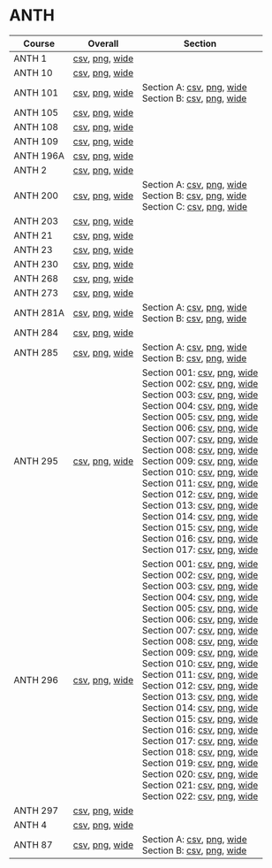 # ANTH

| Course | Overall | Section |
| ------ | ------- | ------- |
| ANTH 1 | [csv](https://github.com/UCSD-Historical-Enrollment-Data/2023Fall/blob/main/overall/ANTH%201.csv), [png](https://raw.githubusercontent.com/UCSD-Historical-Enrollment-Data/2023Fall/main/plot_overall/ANTH%201.png), [wide](https://raw.githubusercontent.com/UCSD-Historical-Enrollment-Data/2023Fall/main/plot_overall_wide/ANTH%201.png) |  |
| ANTH 10 | [csv](https://github.com/UCSD-Historical-Enrollment-Data/2023Fall/blob/main/overall/ANTH%2010.csv), [png](https://raw.githubusercontent.com/UCSD-Historical-Enrollment-Data/2023Fall/main/plot_overall/ANTH%2010.png), [wide](https://raw.githubusercontent.com/UCSD-Historical-Enrollment-Data/2023Fall/main/plot_overall_wide/ANTH%2010.png) |  |
| ANTH 101 | [csv](https://github.com/UCSD-Historical-Enrollment-Data/2023Fall/blob/main/overall/ANTH%20101.csv), [png](https://raw.githubusercontent.com/UCSD-Historical-Enrollment-Data/2023Fall/main/plot_overall/ANTH%20101.png), [wide](https://raw.githubusercontent.com/UCSD-Historical-Enrollment-Data/2023Fall/main/plot_overall_wide/ANTH%20101.png) | Section A: [csv](https://github.com/UCSD-Historical-Enrollment-Data/2023Fall/blob/main/section/ANTH%20101_A.csv), [png](https://raw.githubusercontent.com/UCSD-Historical-Enrollment-Data/2023Fall/main/plot_section/ANTH%20101_A.png), [wide](https://raw.githubusercontent.com/UCSD-Historical-Enrollment-Data/2023Fall/main/plot_section_wide/ANTH%20101_A.png)<br>Section B: [csv](https://github.com/UCSD-Historical-Enrollment-Data/2023Fall/blob/main/section/ANTH%20101_B.csv), [png](https://raw.githubusercontent.com/UCSD-Historical-Enrollment-Data/2023Fall/main/plot_section/ANTH%20101_B.png), [wide](https://raw.githubusercontent.com/UCSD-Historical-Enrollment-Data/2023Fall/main/plot_section_wide/ANTH%20101_B.png) |
| ANTH 105 | [csv](https://github.com/UCSD-Historical-Enrollment-Data/2023Fall/blob/main/overall/ANTH%20105.csv), [png](https://raw.githubusercontent.com/UCSD-Historical-Enrollment-Data/2023Fall/main/plot_overall/ANTH%20105.png), [wide](https://raw.githubusercontent.com/UCSD-Historical-Enrollment-Data/2023Fall/main/plot_overall_wide/ANTH%20105.png) |  |
| ANTH 108 | [csv](https://github.com/UCSD-Historical-Enrollment-Data/2023Fall/blob/main/overall/ANTH%20108.csv), [png](https://raw.githubusercontent.com/UCSD-Historical-Enrollment-Data/2023Fall/main/plot_overall/ANTH%20108.png), [wide](https://raw.githubusercontent.com/UCSD-Historical-Enrollment-Data/2023Fall/main/plot_overall_wide/ANTH%20108.png) |  |
| ANTH 109 | [csv](https://github.com/UCSD-Historical-Enrollment-Data/2023Fall/blob/main/overall/ANTH%20109.csv), [png](https://raw.githubusercontent.com/UCSD-Historical-Enrollment-Data/2023Fall/main/plot_overall/ANTH%20109.png), [wide](https://raw.githubusercontent.com/UCSD-Historical-Enrollment-Data/2023Fall/main/plot_overall_wide/ANTH%20109.png) |  |
| ANTH 196A | [csv](https://github.com/UCSD-Historical-Enrollment-Data/2023Fall/blob/main/overall/ANTH%20196A.csv), [png](https://raw.githubusercontent.com/UCSD-Historical-Enrollment-Data/2023Fall/main/plot_overall/ANTH%20196A.png), [wide](https://raw.githubusercontent.com/UCSD-Historical-Enrollment-Data/2023Fall/main/plot_overall_wide/ANTH%20196A.png) |  |
| ANTH 2 | [csv](https://github.com/UCSD-Historical-Enrollment-Data/2023Fall/blob/main/overall/ANTH%202.csv), [png](https://raw.githubusercontent.com/UCSD-Historical-Enrollment-Data/2023Fall/main/plot_overall/ANTH%202.png), [wide](https://raw.githubusercontent.com/UCSD-Historical-Enrollment-Data/2023Fall/main/plot_overall_wide/ANTH%202.png) |  |
| ANTH 200 | [csv](https://github.com/UCSD-Historical-Enrollment-Data/2023Fall/blob/main/overall/ANTH%20200.csv), [png](https://raw.githubusercontent.com/UCSD-Historical-Enrollment-Data/2023Fall/main/plot_overall/ANTH%20200.png), [wide](https://raw.githubusercontent.com/UCSD-Historical-Enrollment-Data/2023Fall/main/plot_overall_wide/ANTH%20200.png) | Section A: [csv](https://github.com/UCSD-Historical-Enrollment-Data/2023Fall/blob/main/section/ANTH%20200_A.csv), [png](https://raw.githubusercontent.com/UCSD-Historical-Enrollment-Data/2023Fall/main/plot_section/ANTH%20200_A.png), [wide](https://raw.githubusercontent.com/UCSD-Historical-Enrollment-Data/2023Fall/main/plot_section_wide/ANTH%20200_A.png)<br>Section B: [csv](https://github.com/UCSD-Historical-Enrollment-Data/2023Fall/blob/main/section/ANTH%20200_B.csv), [png](https://raw.githubusercontent.com/UCSD-Historical-Enrollment-Data/2023Fall/main/plot_section/ANTH%20200_B.png), [wide](https://raw.githubusercontent.com/UCSD-Historical-Enrollment-Data/2023Fall/main/plot_section_wide/ANTH%20200_B.png)<br>Section C: [csv](https://github.com/UCSD-Historical-Enrollment-Data/2023Fall/blob/main/section/ANTH%20200_C.csv), [png](https://raw.githubusercontent.com/UCSD-Historical-Enrollment-Data/2023Fall/main/plot_section/ANTH%20200_C.png), [wide](https://raw.githubusercontent.com/UCSD-Historical-Enrollment-Data/2023Fall/main/plot_section_wide/ANTH%20200_C.png) |
| ANTH 203 | [csv](https://github.com/UCSD-Historical-Enrollment-Data/2023Fall/blob/main/overall/ANTH%20203.csv), [png](https://raw.githubusercontent.com/UCSD-Historical-Enrollment-Data/2023Fall/main/plot_overall/ANTH%20203.png), [wide](https://raw.githubusercontent.com/UCSD-Historical-Enrollment-Data/2023Fall/main/plot_overall_wide/ANTH%20203.png) |  |
| ANTH 21 | [csv](https://github.com/UCSD-Historical-Enrollment-Data/2023Fall/blob/main/overall/ANTH%2021.csv), [png](https://raw.githubusercontent.com/UCSD-Historical-Enrollment-Data/2023Fall/main/plot_overall/ANTH%2021.png), [wide](https://raw.githubusercontent.com/UCSD-Historical-Enrollment-Data/2023Fall/main/plot_overall_wide/ANTH%2021.png) |  |
| ANTH 23 | [csv](https://github.com/UCSD-Historical-Enrollment-Data/2023Fall/blob/main/overall/ANTH%2023.csv), [png](https://raw.githubusercontent.com/UCSD-Historical-Enrollment-Data/2023Fall/main/plot_overall/ANTH%2023.png), [wide](https://raw.githubusercontent.com/UCSD-Historical-Enrollment-Data/2023Fall/main/plot_overall_wide/ANTH%2023.png) |  |
| ANTH 230 | [csv](https://github.com/UCSD-Historical-Enrollment-Data/2023Fall/blob/main/overall/ANTH%20230.csv), [png](https://raw.githubusercontent.com/UCSD-Historical-Enrollment-Data/2023Fall/main/plot_overall/ANTH%20230.png), [wide](https://raw.githubusercontent.com/UCSD-Historical-Enrollment-Data/2023Fall/main/plot_overall_wide/ANTH%20230.png) |  |
| ANTH 268 | [csv](https://github.com/UCSD-Historical-Enrollment-Data/2023Fall/blob/main/overall/ANTH%20268.csv), [png](https://raw.githubusercontent.com/UCSD-Historical-Enrollment-Data/2023Fall/main/plot_overall/ANTH%20268.png), [wide](https://raw.githubusercontent.com/UCSD-Historical-Enrollment-Data/2023Fall/main/plot_overall_wide/ANTH%20268.png) |  |
| ANTH 273 | [csv](https://github.com/UCSD-Historical-Enrollment-Data/2023Fall/blob/main/overall/ANTH%20273.csv), [png](https://raw.githubusercontent.com/UCSD-Historical-Enrollment-Data/2023Fall/main/plot_overall/ANTH%20273.png), [wide](https://raw.githubusercontent.com/UCSD-Historical-Enrollment-Data/2023Fall/main/plot_overall_wide/ANTH%20273.png) |  |
| ANTH 281A | [csv](https://github.com/UCSD-Historical-Enrollment-Data/2023Fall/blob/main/overall/ANTH%20281A.csv), [png](https://raw.githubusercontent.com/UCSD-Historical-Enrollment-Data/2023Fall/main/plot_overall/ANTH%20281A.png), [wide](https://raw.githubusercontent.com/UCSD-Historical-Enrollment-Data/2023Fall/main/plot_overall_wide/ANTH%20281A.png) | Section A: [csv](https://github.com/UCSD-Historical-Enrollment-Data/2023Fall/blob/main/section/ANTH%20281A_A.csv), [png](https://raw.githubusercontent.com/UCSD-Historical-Enrollment-Data/2023Fall/main/plot_section/ANTH%20281A_A.png), [wide](https://raw.githubusercontent.com/UCSD-Historical-Enrollment-Data/2023Fall/main/plot_section_wide/ANTH%20281A_A.png)<br>Section B: [csv](https://github.com/UCSD-Historical-Enrollment-Data/2023Fall/blob/main/section/ANTH%20281A_B.csv), [png](https://raw.githubusercontent.com/UCSD-Historical-Enrollment-Data/2023Fall/main/plot_section/ANTH%20281A_B.png), [wide](https://raw.githubusercontent.com/UCSD-Historical-Enrollment-Data/2023Fall/main/plot_section_wide/ANTH%20281A_B.png) |
| ANTH 284 | [csv](https://github.com/UCSD-Historical-Enrollment-Data/2023Fall/blob/main/overall/ANTH%20284.csv), [png](https://raw.githubusercontent.com/UCSD-Historical-Enrollment-Data/2023Fall/main/plot_overall/ANTH%20284.png), [wide](https://raw.githubusercontent.com/UCSD-Historical-Enrollment-Data/2023Fall/main/plot_overall_wide/ANTH%20284.png) |  |
| ANTH 285 | [csv](https://github.com/UCSD-Historical-Enrollment-Data/2023Fall/blob/main/overall/ANTH%20285.csv), [png](https://raw.githubusercontent.com/UCSD-Historical-Enrollment-Data/2023Fall/main/plot_overall/ANTH%20285.png), [wide](https://raw.githubusercontent.com/UCSD-Historical-Enrollment-Data/2023Fall/main/plot_overall_wide/ANTH%20285.png) | Section A: [csv](https://github.com/UCSD-Historical-Enrollment-Data/2023Fall/blob/main/section/ANTH%20285_A.csv), [png](https://raw.githubusercontent.com/UCSD-Historical-Enrollment-Data/2023Fall/main/plot_section/ANTH%20285_A.png), [wide](https://raw.githubusercontent.com/UCSD-Historical-Enrollment-Data/2023Fall/main/plot_section_wide/ANTH%20285_A.png)<br>Section B: [csv](https://github.com/UCSD-Historical-Enrollment-Data/2023Fall/blob/main/section/ANTH%20285_B.csv), [png](https://raw.githubusercontent.com/UCSD-Historical-Enrollment-Data/2023Fall/main/plot_section/ANTH%20285_B.png), [wide](https://raw.githubusercontent.com/UCSD-Historical-Enrollment-Data/2023Fall/main/plot_section_wide/ANTH%20285_B.png) |
| ANTH 295 | [csv](https://github.com/UCSD-Historical-Enrollment-Data/2023Fall/blob/main/overall/ANTH%20295.csv), [png](https://raw.githubusercontent.com/UCSD-Historical-Enrollment-Data/2023Fall/main/plot_overall/ANTH%20295.png), [wide](https://raw.githubusercontent.com/UCSD-Historical-Enrollment-Data/2023Fall/main/plot_overall_wide/ANTH%20295.png) | Section 001: [csv](https://github.com/UCSD-Historical-Enrollment-Data/2023Fall/blob/main/section/ANTH%20295_001.csv), [png](https://raw.githubusercontent.com/UCSD-Historical-Enrollment-Data/2023Fall/main/plot_section/ANTH%20295_001.png), [wide](https://raw.githubusercontent.com/UCSD-Historical-Enrollment-Data/2023Fall/main/plot_section_wide/ANTH%20295_001.png)<br>Section 002: [csv](https://github.com/UCSD-Historical-Enrollment-Data/2023Fall/blob/main/section/ANTH%20295_002.csv), [png](https://raw.githubusercontent.com/UCSD-Historical-Enrollment-Data/2023Fall/main/plot_section/ANTH%20295_002.png), [wide](https://raw.githubusercontent.com/UCSD-Historical-Enrollment-Data/2023Fall/main/plot_section_wide/ANTH%20295_002.png)<br>Section 003: [csv](https://github.com/UCSD-Historical-Enrollment-Data/2023Fall/blob/main/section/ANTH%20295_003.csv), [png](https://raw.githubusercontent.com/UCSD-Historical-Enrollment-Data/2023Fall/main/plot_section/ANTH%20295_003.png), [wide](https://raw.githubusercontent.com/UCSD-Historical-Enrollment-Data/2023Fall/main/plot_section_wide/ANTH%20295_003.png)<br>Section 004: [csv](https://github.com/UCSD-Historical-Enrollment-Data/2023Fall/blob/main/section/ANTH%20295_004.csv), [png](https://raw.githubusercontent.com/UCSD-Historical-Enrollment-Data/2023Fall/main/plot_section/ANTH%20295_004.png), [wide](https://raw.githubusercontent.com/UCSD-Historical-Enrollment-Data/2023Fall/main/plot_section_wide/ANTH%20295_004.png)<br>Section 005: [csv](https://github.com/UCSD-Historical-Enrollment-Data/2023Fall/blob/main/section/ANTH%20295_005.csv), [png](https://raw.githubusercontent.com/UCSD-Historical-Enrollment-Data/2023Fall/main/plot_section/ANTH%20295_005.png), [wide](https://raw.githubusercontent.com/UCSD-Historical-Enrollment-Data/2023Fall/main/plot_section_wide/ANTH%20295_005.png)<br>Section 006: [csv](https://github.com/UCSD-Historical-Enrollment-Data/2023Fall/blob/main/section/ANTH%20295_006.csv), [png](https://raw.githubusercontent.com/UCSD-Historical-Enrollment-Data/2023Fall/main/plot_section/ANTH%20295_006.png), [wide](https://raw.githubusercontent.com/UCSD-Historical-Enrollment-Data/2023Fall/main/plot_section_wide/ANTH%20295_006.png)<br>Section 007: [csv](https://github.com/UCSD-Historical-Enrollment-Data/2023Fall/blob/main/section/ANTH%20295_007.csv), [png](https://raw.githubusercontent.com/UCSD-Historical-Enrollment-Data/2023Fall/main/plot_section/ANTH%20295_007.png), [wide](https://raw.githubusercontent.com/UCSD-Historical-Enrollment-Data/2023Fall/main/plot_section_wide/ANTH%20295_007.png)<br>Section 008: [csv](https://github.com/UCSD-Historical-Enrollment-Data/2023Fall/blob/main/section/ANTH%20295_008.csv), [png](https://raw.githubusercontent.com/UCSD-Historical-Enrollment-Data/2023Fall/main/plot_section/ANTH%20295_008.png), [wide](https://raw.githubusercontent.com/UCSD-Historical-Enrollment-Data/2023Fall/main/plot_section_wide/ANTH%20295_008.png)<br>Section 009: [csv](https://github.com/UCSD-Historical-Enrollment-Data/2023Fall/blob/main/section/ANTH%20295_009.csv), [png](https://raw.githubusercontent.com/UCSD-Historical-Enrollment-Data/2023Fall/main/plot_section/ANTH%20295_009.png), [wide](https://raw.githubusercontent.com/UCSD-Historical-Enrollment-Data/2023Fall/main/plot_section_wide/ANTH%20295_009.png)<br>Section 010: [csv](https://github.com/UCSD-Historical-Enrollment-Data/2023Fall/blob/main/section/ANTH%20295_010.csv), [png](https://raw.githubusercontent.com/UCSD-Historical-Enrollment-Data/2023Fall/main/plot_section/ANTH%20295_010.png), [wide](https://raw.githubusercontent.com/UCSD-Historical-Enrollment-Data/2023Fall/main/plot_section_wide/ANTH%20295_010.png)<br>Section 011: [csv](https://github.com/UCSD-Historical-Enrollment-Data/2023Fall/blob/main/section/ANTH%20295_011.csv), [png](https://raw.githubusercontent.com/UCSD-Historical-Enrollment-Data/2023Fall/main/plot_section/ANTH%20295_011.png), [wide](https://raw.githubusercontent.com/UCSD-Historical-Enrollment-Data/2023Fall/main/plot_section_wide/ANTH%20295_011.png)<br>Section 012: [csv](https://github.com/UCSD-Historical-Enrollment-Data/2023Fall/blob/main/section/ANTH%20295_012.csv), [png](https://raw.githubusercontent.com/UCSD-Historical-Enrollment-Data/2023Fall/main/plot_section/ANTH%20295_012.png), [wide](https://raw.githubusercontent.com/UCSD-Historical-Enrollment-Data/2023Fall/main/plot_section_wide/ANTH%20295_012.png)<br>Section 013: [csv](https://github.com/UCSD-Historical-Enrollment-Data/2023Fall/blob/main/section/ANTH%20295_013.csv), [png](https://raw.githubusercontent.com/UCSD-Historical-Enrollment-Data/2023Fall/main/plot_section/ANTH%20295_013.png), [wide](https://raw.githubusercontent.com/UCSD-Historical-Enrollment-Data/2023Fall/main/plot_section_wide/ANTH%20295_013.png)<br>Section 014: [csv](https://github.com/UCSD-Historical-Enrollment-Data/2023Fall/blob/main/section/ANTH%20295_014.csv), [png](https://raw.githubusercontent.com/UCSD-Historical-Enrollment-Data/2023Fall/main/plot_section/ANTH%20295_014.png), [wide](https://raw.githubusercontent.com/UCSD-Historical-Enrollment-Data/2023Fall/main/plot_section_wide/ANTH%20295_014.png)<br>Section 015: [csv](https://github.com/UCSD-Historical-Enrollment-Data/2023Fall/blob/main/section/ANTH%20295_015.csv), [png](https://raw.githubusercontent.com/UCSD-Historical-Enrollment-Data/2023Fall/main/plot_section/ANTH%20295_015.png), [wide](https://raw.githubusercontent.com/UCSD-Historical-Enrollment-Data/2023Fall/main/plot_section_wide/ANTH%20295_015.png)<br>Section 016: [csv](https://github.com/UCSD-Historical-Enrollment-Data/2023Fall/blob/main/section/ANTH%20295_016.csv), [png](https://raw.githubusercontent.com/UCSD-Historical-Enrollment-Data/2023Fall/main/plot_section/ANTH%20295_016.png), [wide](https://raw.githubusercontent.com/UCSD-Historical-Enrollment-Data/2023Fall/main/plot_section_wide/ANTH%20295_016.png)<br>Section 017: [csv](https://github.com/UCSD-Historical-Enrollment-Data/2023Fall/blob/main/section/ANTH%20295_017.csv), [png](https://raw.githubusercontent.com/UCSD-Historical-Enrollment-Data/2023Fall/main/plot_section/ANTH%20295_017.png), [wide](https://raw.githubusercontent.com/UCSD-Historical-Enrollment-Data/2023Fall/main/plot_section_wide/ANTH%20295_017.png) |
| ANTH 296 | [csv](https://github.com/UCSD-Historical-Enrollment-Data/2023Fall/blob/main/overall/ANTH%20296.csv), [png](https://raw.githubusercontent.com/UCSD-Historical-Enrollment-Data/2023Fall/main/plot_overall/ANTH%20296.png), [wide](https://raw.githubusercontent.com/UCSD-Historical-Enrollment-Data/2023Fall/main/plot_overall_wide/ANTH%20296.png) | Section 001: [csv](https://github.com/UCSD-Historical-Enrollment-Data/2023Fall/blob/main/section/ANTH%20296_001.csv), [png](https://raw.githubusercontent.com/UCSD-Historical-Enrollment-Data/2023Fall/main/plot_section/ANTH%20296_001.png), [wide](https://raw.githubusercontent.com/UCSD-Historical-Enrollment-Data/2023Fall/main/plot_section_wide/ANTH%20296_001.png)<br>Section 002: [csv](https://github.com/UCSD-Historical-Enrollment-Data/2023Fall/blob/main/section/ANTH%20296_002.csv), [png](https://raw.githubusercontent.com/UCSD-Historical-Enrollment-Data/2023Fall/main/plot_section/ANTH%20296_002.png), [wide](https://raw.githubusercontent.com/UCSD-Historical-Enrollment-Data/2023Fall/main/plot_section_wide/ANTH%20296_002.png)<br>Section 003: [csv](https://github.com/UCSD-Historical-Enrollment-Data/2023Fall/blob/main/section/ANTH%20296_003.csv), [png](https://raw.githubusercontent.com/UCSD-Historical-Enrollment-Data/2023Fall/main/plot_section/ANTH%20296_003.png), [wide](https://raw.githubusercontent.com/UCSD-Historical-Enrollment-Data/2023Fall/main/plot_section_wide/ANTH%20296_003.png)<br>Section 004: [csv](https://github.com/UCSD-Historical-Enrollment-Data/2023Fall/blob/main/section/ANTH%20296_004.csv), [png](https://raw.githubusercontent.com/UCSD-Historical-Enrollment-Data/2023Fall/main/plot_section/ANTH%20296_004.png), [wide](https://raw.githubusercontent.com/UCSD-Historical-Enrollment-Data/2023Fall/main/plot_section_wide/ANTH%20296_004.png)<br>Section 005: [csv](https://github.com/UCSD-Historical-Enrollment-Data/2023Fall/blob/main/section/ANTH%20296_005.csv), [png](https://raw.githubusercontent.com/UCSD-Historical-Enrollment-Data/2023Fall/main/plot_section/ANTH%20296_005.png), [wide](https://raw.githubusercontent.com/UCSD-Historical-Enrollment-Data/2023Fall/main/plot_section_wide/ANTH%20296_005.png)<br>Section 006: [csv](https://github.com/UCSD-Historical-Enrollment-Data/2023Fall/blob/main/section/ANTH%20296_006.csv), [png](https://raw.githubusercontent.com/UCSD-Historical-Enrollment-Data/2023Fall/main/plot_section/ANTH%20296_006.png), [wide](https://raw.githubusercontent.com/UCSD-Historical-Enrollment-Data/2023Fall/main/plot_section_wide/ANTH%20296_006.png)<br>Section 007: [csv](https://github.com/UCSD-Historical-Enrollment-Data/2023Fall/blob/main/section/ANTH%20296_007.csv), [png](https://raw.githubusercontent.com/UCSD-Historical-Enrollment-Data/2023Fall/main/plot_section/ANTH%20296_007.png), [wide](https://raw.githubusercontent.com/UCSD-Historical-Enrollment-Data/2023Fall/main/plot_section_wide/ANTH%20296_007.png)<br>Section 008: [csv](https://github.com/UCSD-Historical-Enrollment-Data/2023Fall/blob/main/section/ANTH%20296_008.csv), [png](https://raw.githubusercontent.com/UCSD-Historical-Enrollment-Data/2023Fall/main/plot_section/ANTH%20296_008.png), [wide](https://raw.githubusercontent.com/UCSD-Historical-Enrollment-Data/2023Fall/main/plot_section_wide/ANTH%20296_008.png)<br>Section 009: [csv](https://github.com/UCSD-Historical-Enrollment-Data/2023Fall/blob/main/section/ANTH%20296_009.csv), [png](https://raw.githubusercontent.com/UCSD-Historical-Enrollment-Data/2023Fall/main/plot_section/ANTH%20296_009.png), [wide](https://raw.githubusercontent.com/UCSD-Historical-Enrollment-Data/2023Fall/main/plot_section_wide/ANTH%20296_009.png)<br>Section 010: [csv](https://github.com/UCSD-Historical-Enrollment-Data/2023Fall/blob/main/section/ANTH%20296_010.csv), [png](https://raw.githubusercontent.com/UCSD-Historical-Enrollment-Data/2023Fall/main/plot_section/ANTH%20296_010.png), [wide](https://raw.githubusercontent.com/UCSD-Historical-Enrollment-Data/2023Fall/main/plot_section_wide/ANTH%20296_010.png)<br>Section 011: [csv](https://github.com/UCSD-Historical-Enrollment-Data/2023Fall/blob/main/section/ANTH%20296_011.csv), [png](https://raw.githubusercontent.com/UCSD-Historical-Enrollment-Data/2023Fall/main/plot_section/ANTH%20296_011.png), [wide](https://raw.githubusercontent.com/UCSD-Historical-Enrollment-Data/2023Fall/main/plot_section_wide/ANTH%20296_011.png)<br>Section 012: [csv](https://github.com/UCSD-Historical-Enrollment-Data/2023Fall/blob/main/section/ANTH%20296_012.csv), [png](https://raw.githubusercontent.com/UCSD-Historical-Enrollment-Data/2023Fall/main/plot_section/ANTH%20296_012.png), [wide](https://raw.githubusercontent.com/UCSD-Historical-Enrollment-Data/2023Fall/main/plot_section_wide/ANTH%20296_012.png)<br>Section 013: [csv](https://github.com/UCSD-Historical-Enrollment-Data/2023Fall/blob/main/section/ANTH%20296_013.csv), [png](https://raw.githubusercontent.com/UCSD-Historical-Enrollment-Data/2023Fall/main/plot_section/ANTH%20296_013.png), [wide](https://raw.githubusercontent.com/UCSD-Historical-Enrollment-Data/2023Fall/main/plot_section_wide/ANTH%20296_013.png)<br>Section 014: [csv](https://github.com/UCSD-Historical-Enrollment-Data/2023Fall/blob/main/section/ANTH%20296_014.csv), [png](https://raw.githubusercontent.com/UCSD-Historical-Enrollment-Data/2023Fall/main/plot_section/ANTH%20296_014.png), [wide](https://raw.githubusercontent.com/UCSD-Historical-Enrollment-Data/2023Fall/main/plot_section_wide/ANTH%20296_014.png)<br>Section 015: [csv](https://github.com/UCSD-Historical-Enrollment-Data/2023Fall/blob/main/section/ANTH%20296_015.csv), [png](https://raw.githubusercontent.com/UCSD-Historical-Enrollment-Data/2023Fall/main/plot_section/ANTH%20296_015.png), [wide](https://raw.githubusercontent.com/UCSD-Historical-Enrollment-Data/2023Fall/main/plot_section_wide/ANTH%20296_015.png)<br>Section 016: [csv](https://github.com/UCSD-Historical-Enrollment-Data/2023Fall/blob/main/section/ANTH%20296_016.csv), [png](https://raw.githubusercontent.com/UCSD-Historical-Enrollment-Data/2023Fall/main/plot_section/ANTH%20296_016.png), [wide](https://raw.githubusercontent.com/UCSD-Historical-Enrollment-Data/2023Fall/main/plot_section_wide/ANTH%20296_016.png)<br>Section 017: [csv](https://github.com/UCSD-Historical-Enrollment-Data/2023Fall/blob/main/section/ANTH%20296_017.csv), [png](https://raw.githubusercontent.com/UCSD-Historical-Enrollment-Data/2023Fall/main/plot_section/ANTH%20296_017.png), [wide](https://raw.githubusercontent.com/UCSD-Historical-Enrollment-Data/2023Fall/main/plot_section_wide/ANTH%20296_017.png)<br>Section 018: [csv](https://github.com/UCSD-Historical-Enrollment-Data/2023Fall/blob/main/section/ANTH%20296_018.csv), [png](https://raw.githubusercontent.com/UCSD-Historical-Enrollment-Data/2023Fall/main/plot_section/ANTH%20296_018.png), [wide](https://raw.githubusercontent.com/UCSD-Historical-Enrollment-Data/2023Fall/main/plot_section_wide/ANTH%20296_018.png)<br>Section 019: [csv](https://github.com/UCSD-Historical-Enrollment-Data/2023Fall/blob/main/section/ANTH%20296_019.csv), [png](https://raw.githubusercontent.com/UCSD-Historical-Enrollment-Data/2023Fall/main/plot_section/ANTH%20296_019.png), [wide](https://raw.githubusercontent.com/UCSD-Historical-Enrollment-Data/2023Fall/main/plot_section_wide/ANTH%20296_019.png)<br>Section 020: [csv](https://github.com/UCSD-Historical-Enrollment-Data/2023Fall/blob/main/section/ANTH%20296_020.csv), [png](https://raw.githubusercontent.com/UCSD-Historical-Enrollment-Data/2023Fall/main/plot_section/ANTH%20296_020.png), [wide](https://raw.githubusercontent.com/UCSD-Historical-Enrollment-Data/2023Fall/main/plot_section_wide/ANTH%20296_020.png)<br>Section 021: [csv](https://github.com/UCSD-Historical-Enrollment-Data/2023Fall/blob/main/section/ANTH%20296_021.csv), [png](https://raw.githubusercontent.com/UCSD-Historical-Enrollment-Data/2023Fall/main/plot_section/ANTH%20296_021.png), [wide](https://raw.githubusercontent.com/UCSD-Historical-Enrollment-Data/2023Fall/main/plot_section_wide/ANTH%20296_021.png)<br>Section 022: [csv](https://github.com/UCSD-Historical-Enrollment-Data/2023Fall/blob/main/section/ANTH%20296_022.csv), [png](https://raw.githubusercontent.com/UCSD-Historical-Enrollment-Data/2023Fall/main/plot_section/ANTH%20296_022.png), [wide](https://raw.githubusercontent.com/UCSD-Historical-Enrollment-Data/2023Fall/main/plot_section_wide/ANTH%20296_022.png) |
| ANTH 297 | [csv](https://github.com/UCSD-Historical-Enrollment-Data/2023Fall/blob/main/overall/ANTH%20297.csv), [png](https://raw.githubusercontent.com/UCSD-Historical-Enrollment-Data/2023Fall/main/plot_overall/ANTH%20297.png), [wide](https://raw.githubusercontent.com/UCSD-Historical-Enrollment-Data/2023Fall/main/plot_overall_wide/ANTH%20297.png) |  |
| ANTH 4 | [csv](https://github.com/UCSD-Historical-Enrollment-Data/2023Fall/blob/main/overall/ANTH%204.csv), [png](https://raw.githubusercontent.com/UCSD-Historical-Enrollment-Data/2023Fall/main/plot_overall/ANTH%204.png), [wide](https://raw.githubusercontent.com/UCSD-Historical-Enrollment-Data/2023Fall/main/plot_overall_wide/ANTH%204.png) |  |
| ANTH 87 | [csv](https://github.com/UCSD-Historical-Enrollment-Data/2023Fall/blob/main/overall/ANTH%2087.csv), [png](https://raw.githubusercontent.com/UCSD-Historical-Enrollment-Data/2023Fall/main/plot_overall/ANTH%2087.png), [wide](https://raw.githubusercontent.com/UCSD-Historical-Enrollment-Data/2023Fall/main/plot_overall_wide/ANTH%2087.png) | Section A: [csv](https://github.com/UCSD-Historical-Enrollment-Data/2023Fall/blob/main/section/ANTH%2087_A.csv), [png](https://raw.githubusercontent.com/UCSD-Historical-Enrollment-Data/2023Fall/main/plot_section/ANTH%2087_A.png), [wide](https://raw.githubusercontent.com/UCSD-Historical-Enrollment-Data/2023Fall/main/plot_section_wide/ANTH%2087_A.png)<br>Section B: [csv](https://github.com/UCSD-Historical-Enrollment-Data/2023Fall/blob/main/section/ANTH%2087_B.csv), [png](https://raw.githubusercontent.com/UCSD-Historical-Enrollment-Data/2023Fall/main/plot_section/ANTH%2087_B.png), [wide](https://raw.githubusercontent.com/UCSD-Historical-Enrollment-Data/2023Fall/main/plot_section_wide/ANTH%2087_B.png) |
